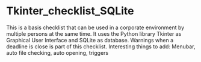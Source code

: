 # Tkinter_checklist_SQLite
 This is a basis checklist that can be used in a corporate environment by multiple persons at the same time. It uses the Python library Tkinter as Graphical User Interface and SQLite as database. Warnings when a deadline is close is part of this checklist. Interesting things to add: Menubar, auto file checking, auto opening, triggers
